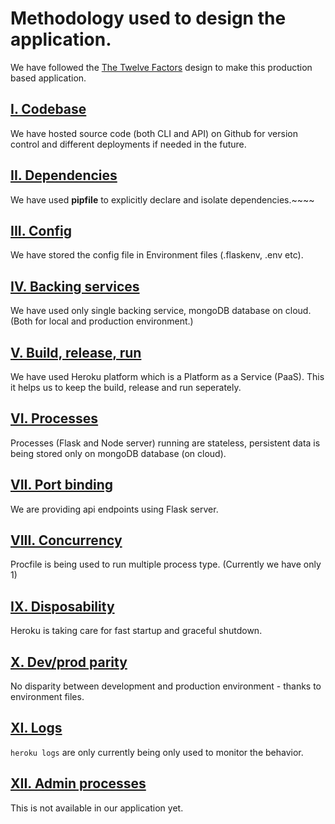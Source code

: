 # Methodology used to design the application.

We have followed the [The Twelve Factors](https://12factor.net/) design to make this production based application.

## [I. Codebase](https://12factor.net/codebase)

We have hosted source code (both CLI and API) on Github for version control and different deployments if needed in the future.

## [II. Dependencies](https://12factor.net/dependencies)

We have used **pipfile** to explicitly declare and isolate dependencies.~~~~

## [III. Config](https://12factor.net/config)

We have stored the config file in Environment files (.flaskenv, .env etc).

## [IV. Backing services](https://12factor.net/backing-services)

We have used only single backing service, mongoDB database on cloud. (Both for local and production environment.)

## [V. Build, release, run](https://12factor.net/build-release-run)

We have used Heroku platform which is a Platform as a Service (PaaS). This it helps us to keep the build, release and run seperately.

## [VI. Processes](https://12factor.net/processes)

Processes (Flask and Node server) running are stateless, persistent data is being stored only on mongoDB database (on cloud).

## [VII. Port binding](https://12factor.net/port-binding)

We are providing api endpoints using Flask server.

## [VIII. Concurrency](https://12factor.net/concurrency)

Procfile is being used to run multiple process type. (Currently we have only 1)

## [IX. Disposability](https://12factor.net/disposability)

Heroku is taking care for fast startup and graceful shutdown.

## [X. Dev/prod parity](https://12factor.net/dev-prod-parity)

No disparity between development and production environment - thanks to environment files.

## [XI. Logs](https://12factor.net/logs)

`heroku logs` are only currently being only used to monitor the behavior.

## [XII. Admin processes](https://12factor.net/admin-processes)

This is not available in our application yet.
